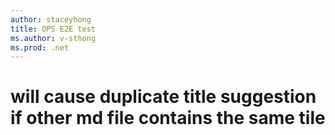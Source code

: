 ```yaml
---
author: staceyhong
title: OPS E2E test
ms.author: v-sthong
ms.prod: .net
---
```


# will cause duplicate title suggestion if other md file contains the same tile
